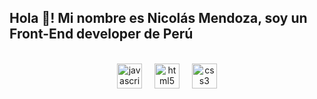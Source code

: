<h2 align="left">Hola 👋! Mi nombre es Nicolás Mendoza, soy un Front-End developer de Perú</h2>

<br clear="both">
<!---
<div align="center">
  <img src="https://github-readme-stats.vercel.app/api?username=SoundWolf515&hide_title=false&hide_rank=false&show_icons=true&include_all_commits=true&count_private=true&disable_animations=false&theme=synthwave&locale=es&hide_border=false&order=1&custom_title=Mis%20Stats" height="150" alt="stats graph"  />
  <img src="https://github-readme-stats.vercel.app/api/top-langs?username=SoundWolf515&locale=es&hide_title=false&layout=compact&card_width=320&langs_count=5&theme=synthwave&hide_border=false&order=2" height="100" alt="languages graph"  />
  <img src="https://streak-stats.demolab.com?user=SoundWolf515&locale=en&mode=daily&theme=synthwave&hide_border=false&border_radius=5&order=3" height="150" alt="streak graph"  />
</div>

###
<!--
<div align="center">
  <a href="https://www.linkedin.com/in/fabricio-nicolas-gutierrez-mendoza/" target="_blank">
    <img src="https://raw.githubusercontent.com/maurodesouza/profile-readme-generator/master/src/assets/icons/social/linkedin/default.svg" width="52" height="40" alt="linkedin logo"  />
  </a>
  <a href="https://discordapp.com/users/185494775561060352" target="_blank">
    <img src="https://raw.githubusercontent.com/maurodesouza/profile-readme-generator/master/src/assets/icons/social/discord/default.svg" width="52" height="40" alt="discord logo"  />
  </a>
  <a href="mailto:fabricio.gutierrez2212@gmail.com" target="_blank">
    <img src="https://raw.githubusercontent.com/maurodesouza/profile-readme-generator/master/src/assets/icons/social/gmail/default.svg" width="52" height="40" alt="gmail logo"  />
  </a>
</div>

###

--->
<div align="center">
  <img src="https://cdn.jsdelivr.net/gh/devicons/devicon/icons/javascript/javascript-original.svg" height="40" alt="javascript logo"  />
  <img width="12" />
  <img src="https://cdn.jsdelivr.net/gh/devicons/devicon/icons/html5/html5-original.svg" height="40" alt="html5 logo"  />
  <img width="12" />
  <img src="https://cdn.jsdelivr.net/gh/devicons/devicon/icons/css3/css3-original.svg" height="40" alt="css3 logo"  />
</div>
